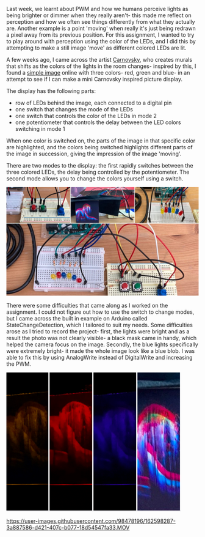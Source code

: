 Last week, we learnt about PWM and how we humans perceive lights as being brighter or dimmer when they really aren't- this made me reflect on perception and how we often see things differently from what they actually are. Another example is a point 'moving' when really it's just being redrawn a pixel away from its previous position. For this assignment, I wanted to try to play around with perception using the color of the LEDs, and I did this by attempting to make a still image 'move' as different colored LEDs are lit.

A few weeks ago, I came across the artist [Carnovsky](https://www.carnovsky.com/RGB.htm), who creates murals that shifts as the colors of the lights in the room changes- inspired by this, I found a [simple image](https://shortcut-art.de/wp-content/uploads/2019/01/nude_rgb-1024x707.jpg) online with three colors- red, green and blue- in an attempt to see if I can make a mini Carnovsky inspired picture display. 

The display has the following parts:
- row of LEDs behind the image, each connected to a digital pin
- one switch that changes the mode of the LEDs
- one switch that controls the color of the LEDs in mode 2
- one potentiometer that controls the delay between the LED colors switching in mode 1

When one color is switched on, the parts of the image in that specific color are highlighted, and the colors being switched highlights different parts of the image in succession, giving the impression of the image 'moving'. 

There are two modes to the display: the first rapidly switches between the three colored LEDs, the delay being controlled by the potentiometer. The second mode allows you to change the colors yourself using a switch.

![](photo.jpg) 

There were some difficulties that came along as I worked on the assignment. I could not figure out how to use the switch to change modes, but I came across the built in example on Arduino called StateChangeDetection, which I tailored to suit my needs. Some difficulties arose as I tried to record the project- first, the lights were bright and as a result the photo was not clearly visible- a black mask came in handy, which helped the camera focus on the image. Secondly, the blue lights specifically were extremely bright- it made the whole image look like a blue blob. I was able to fix this by using AnalogWrite instead of DigitalWrite and increasing the PWM.

![](display.png) 

https://user-images.githubusercontent.com/98478196/162598287-3a887586-d421-407c-b077-18d54547fa33.MOV











